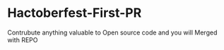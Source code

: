 # Hactoberfest-First-PR
Contrubute anything valuable to Open source code and you will Merged with REPO
